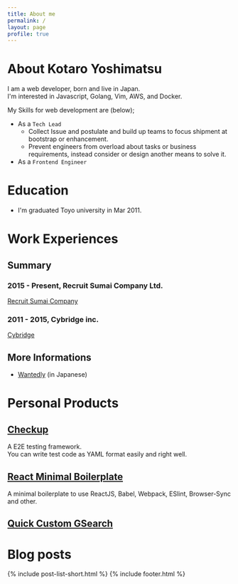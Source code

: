 ```yaml
---
title: About me
permalink: /
layout: page
profile: true
---
```


# About Kotaro Yoshimatsu
I am a web developer, born and live in Japan.  
I'm interested in Javascript, Golang, Vim, AWS, and Docker.

My Skills for web development are (below);
- As a `Tech Lead`
  - Collect Issue and postulate and build up teams to focus shipment at bootstrap or enhancement.
  - Prevent engineers from overload about tasks or business requirements, instead consider or design another means to solve it.
- As a `Frontend Engineer`

# Education
- I'm graduated Toyo university in Mar 2011. 

# Work Experiences

## Summary

### 2015 - Present, Recruit Sumai Company Ltd.
[Recruit Sumai Company](http://www.recruit-sumai.co.jp/) 

### 2011 - 2015, Cybridge inc.
[Cybridge](https://www.cybridge.jp/)

## More Informations

- [Wantedly](https://www.wantedly.com/users/18446777) (in Japanese)
<!-- - ~~[Linkedin](https://www.linkedin.com/in/%E8%80%95%E5%A4%AA%E9%83%8E-%E5%90%89%E6%9D%BE-17813389) (in English)~~ -->

# Personal Products 

## [Checkup](https://github.com/ktrysmt/checkup)
A E2E testing framework.  
You can write test code as YAML format easily and right well.

## [React Minimal Boilerplate](https://github.com/ktrysmt/react-minimal-boilerplate) 
A minimal boilerplate to use ReactJS, Babel, Webpack, ESlint, Browser-Sync and other.

## [Quick Custom GSearch](https://github.com/ktrysmt/quick-custom-gsearch)

# Blog posts
{% include post-list-short.html %}
{% include footer.html %}
